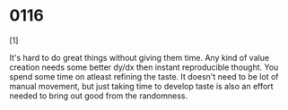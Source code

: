 # 0116

[1]

It's hard to do great things without giving them time. Any kind of value creation needs some better dy/dx then instant reproducible thought. You spend some time on atleast refining the taste. It doesn't need to be lot of manual movement, but just taking time to develop taste is also an effort needed to bring out good from the randomness.
